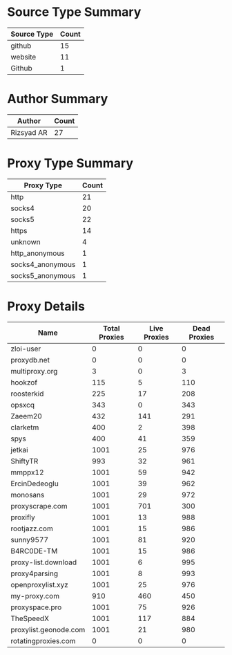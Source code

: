 # Source Type Summary

| Source Type | Count |
|-------------|-------|
| github | 15 |
| website | 11 |
| Github | 1 |


# Author Summary

| Author | Count |
|--------|-------|
| Rizsyad AR | 27 |


# Proxy Type Summary

| Proxy Type | Count |
|------------|-------|
| http | 21 |
| socks4 | 20 |
| socks5 | 22 |
| https | 14 |
| unknown | 4 |
| http_anonymous | 1 |
| socks4_anonymous | 1 |
| socks5_anonymous | 1 |


# Proxy Details

| Name | Total Proxies | Live Proxies | Dead Proxies |
|------|---------------|--------------|---------------|
| zloi-user | 0 | 0 | 0 |
| proxydb.net | 0 | 0 | 0 |
| multiproxy.org | 3 | 0 | 3 |
| hookzof | 115 | 5 | 110 |
| roosterkid | 225 | 17 | 208 |
| opsxcq | 343 | 0 | 343 |
| Zaeem20 | 432 | 141 | 291 |
| clarketm | 400 | 2 | 398 |
| spys | 400 | 41 | 359 |
| jetkai | 1001 | 25 | 976 |
| ShiftyTR | 993 | 32 | 961 |
| mmppx12 | 1001 | 59 | 942 |
| ErcinDedeoglu | 1001 | 39 | 962 |
| monosans | 1001 | 29 | 972 |
| proxyscrape.com | 1001 | 701 | 300 |
| proxifly | 1001 | 13 | 988 |
| rootjazz.com | 1001 | 15 | 986 |
| sunny9577 | 1001 | 81 | 920 |
| B4RC0DE-TM | 1001 | 15 | 986 |
| proxy-list.download | 1001 | 6 | 995 |
| proxy4parsing | 1001 | 8 | 993 |
| openproxylist.xyz | 1001 | 25 | 976 |
| my-proxy.com | 910 | 460 | 450 |
| proxyspace.pro | 1001 | 75 | 926 |
| TheSpeedX | 1001 | 117 | 884 |
| proxylist.geonode.com | 1001 | 21 | 980 |
| rotatingproxies.com | 0 | 0 | 0 |
